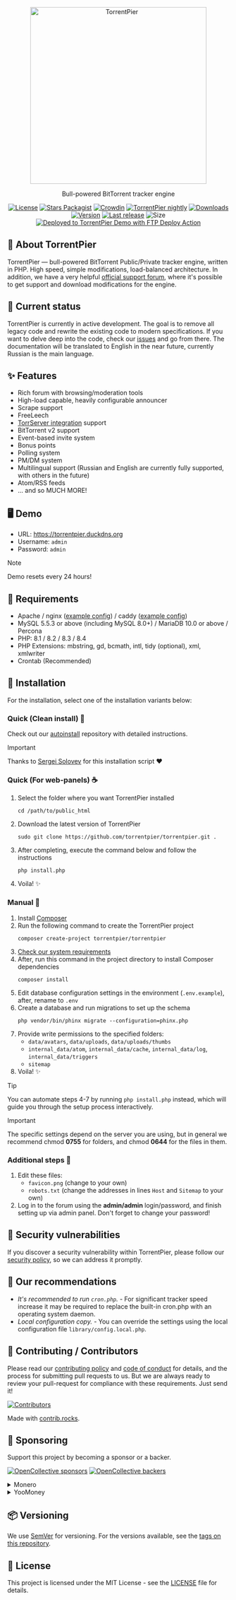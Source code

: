 <p align="center"><a href="https://torrentpier.com"><img src="https://torrentpier.com/styles/default/xenforo/bull-logo.svg" width="400px" alt="TorrentPier" /></a></p>

<p align="center">
  Bull-powered BitTorrent tracker engine
  <br/>
</p>

<p align="center">
  <a href="https://github.com/torrentpier/torrentpier/blob/master/LICENSE"><img src="https://img.shields.io/github/license/torrentpier/torrentpier" alt="License"></a>
  <a href="https://packagist.org/packages/torrentpier/torrentpier"><img src="https://img.shields.io/packagist/stars/torrentpier/torrentpier" alt="Stars Packagist"></a>
  <a href="https://crowdin.com/project/torrentpier"><img src="https://badges.crowdin.net/torrentpier/localized.svg" alt="Crowdin"></a>
  <a href="https://nightly.link/torrentpier/torrentpier/workflows/ci/master/TorrentPier-master"><img src="https://img.shields.io/badge/Nightly%20release-gray?logo=hackthebox&logoColor=fff" alt="TorrentPier nightly"></a>
  <a href="https://packagist.org/packages/torrentpier/torrentpier"><img src="https://img.shields.io/packagist/dt/torrentpier/torrentpier" alt="Downloads"></a>
  <a href="https://packagist.org/packages/torrentpier/torrentpier"><img src="https://img.shields.io/packagist/v/torrentpier/torrentpier" alt="Version"></a>
  <a href="https://github.com/torrentpier/torrentpier/releases"><img src="https://img.shields.io/github/release-date/torrentpier/torrentpier" alt="Last release"></a>
  <img src="https://img.shields.io/github/repo-size/torrentpier/torrentpier" alt="Size">
  <a href="https://github.com/SamKirkland/FTP-Deploy-Action"><img src="https://img.shields.io/badge/Deployed to TorrentPier Demo with-FTP DEPLOY ACTION-%3CCOLOR%3E?color=2b9348" alt="Deployed to TorrentPier Demo with FTP Deploy Action"></a>
</p>

## 🐂 About TorrentPier

TorrentPier — bull-powered BitTorrent Public/Private tracker engine, written in PHP. High speed, simple modifications, load-balanced
architecture. In addition, we have a very helpful
[official support forum](https://torrentpier.com), where it's possible to get support and download modifications for the engine.

## 🌈 Current status

TorrentPier is currently in active development. The goal is to remove all legacy code and rewrite the existing code to
modern specifications. If you want to delve deep into the code, check our [issues](https://github.com/torrentpier/torrentpier/issues)
and go from there. The documentation will be translated to English in the near future, currently Russian is the main language.

## ✨ Features
* Rich forum with browsing/moderation tools
* High-load capable, heavily configurable announcer
* Scrape support
* FreeLeech
* [TorrServer integration](https://github.com/YouROK/TorrServer) support
* BitTorrent v2 support
* Event-based invite system
* Bonus points
* Polling system
* PM/DM system
* Multilingual support (Russian and English are currently fully supported, with others in the future)
* Atom/RSS feeds
* ... and so MUCH MORE!

## 🖥️ Demo

* URL: https://torrentpier.duckdns.org
* Username: `admin`
* Password: `admin`

> [!NOTE]
> Demo resets every 24 hours!

## 🔧 Requirements

* Apache / nginx ([example config](install/nginx.conf)) / caddy ([example config](install/Caddyfile))
* MySQL 5.5.3 or above (including MySQL 8.0+) / MariaDB 10.0 or above / Percona
* PHP: 8.1 / 8.2 / 8.3 / 8.4
* PHP Extensions: mbstring, gd, bcmath, intl, tidy (optional), xml, xmlwriter
* Crontab (Recommended)

## 💾 Installation

For the installation, select one of the installation variants below:

### Quick (Clean install) 🚀

Check out our [autoinstall](https://github.com/torrentpier/autoinstall) repository with detailed instructions.

> [!IMPORTANT]
> Thanks to [Sergei Solovev](https://github.com/SeAnSolovev) for this installation script ❤️

### Quick (For web-panels) ☕️

1. Select the folder where you want TorrentPier installed
   ```shell
   cd /path/to/public_html
   ```
2. Download the latest version of TorrentPier
   ```shell
   sudo git clone https://github.com/torrentpier/torrentpier.git .
   ```
3. After completing, execute the command below and follow the instructions
   ```shell
   php install.php
   ```
4. Voila! ✨

### Manual 🔩

1. Install [Composer](https://getcomposer.org/)
2. Run the following command to create the TorrentPier project
   ```shell
   composer create-project torrentpier/torrentpier
   ```
3. [Check our system requirements](#-requirements)
4. After, run this command in the project directory to install Composer dependencies
   ```shell
   composer install
   ```
5. Edit database configuration settings in the environment (`.env.example`), after, rename to `.env`
6. Create a database and run migrations to set up the schema
   ```shell
   php vendor/bin/phinx migrate --configuration=phinx.php
   ```
7. Provide write permissions to the specified folders:
   * `data/avatars`, `data/uploads`, `data/uploads/thumbs`
   * `internal_data/atom`, `internal_data/cache`, `internal_data/log`, `internal_data/triggers`
   * `sitemap`
8. Voila! ✨

> [!TIP]
> You can automate steps 4-7 by running `php install.php` instead, which will guide you through the setup process interactively.

> [!IMPORTANT]
> The specific settings depend on the server you are using, but in general we recommend chmod **0755** for folders, and chmod **0644** for the files in them.

### Additional steps 👣

1. Edit these files:
   * `favicon.png` (change to your own)
   * `robots.txt` (change the addresses in lines `Host` and `Sitemap` to your own)
2. Log in to the forum using the **admin/admin** login/password, and finish setting up via admin panel. Don't forget to change your password!

## 🔐 Security vulnerabilities

If you discover a security vulnerability within TorrentPier, please follow our [security policy](https://github.com/torrentpier/torrentpier/security/policy), so we can address it promptly.

## 📌 Our recommendations

* *It's recommended to run `cron.php`.* - For significant tracker speed increase it may be required to replace the built-in cron.php with an operating system daemon.
* *Local configuration copy.* - You can override the settings using the local configuration file `library/config.local.php`.

## 💚 Contributing / Contributors

Please read our [contributing policy](CONTRIBUTING.md) and [code of conduct](CODE_OF_CONDUCT.md) for details, and the process for
submitting pull requests to us. But we are always ready to review your pull-request for compliance with
these requirements. Just send it!

<a href="https://github.com/torrentpier/torrentpier/graphs/contributors">
  <img src="https://contrib.rocks/image?repo=torrentpier/torrentpier" alt="Contributors"/>
</a>

Made with [contrib.rocks](https://contrib.rocks).

## 💞 Sponsoring

Support this project by becoming a sponsor or a backer.

[![OpenCollective sponsors](https://opencollective.com/torrentpier/sponsors/badge.svg)](https://opencollective.com/torrentpier)
[![OpenCollective backers](https://opencollective.com/torrentpier/backers/badge.svg)](https://opencollective.com/torrentpier)

<details>
  <summary>Monero</summary>

```
42zJE3FDvN8foP9QYgDrBjgtd7h2FipGCGmAcmG5VFQuRkJBGMbCvoLSmivepmAMEgik2E8MPWUzKaoYsGCtmhvL7ZN73jh
```
</details>

<details>
  <summary>YooMoney</summary>

```
4100118022415720
```
</details>

## 📦 Versioning

We use [SemVer](http://semver.org/) for versioning. For the versions available, see the [tags on this repository](https://github.com/torrentpier/torrentpier/tags).

## 📖 License

This project is licensed under the MIT License - see the [LICENSE](https://github.com/torrentpier/torrentpier/blob/master/LICENSE) file for details.
